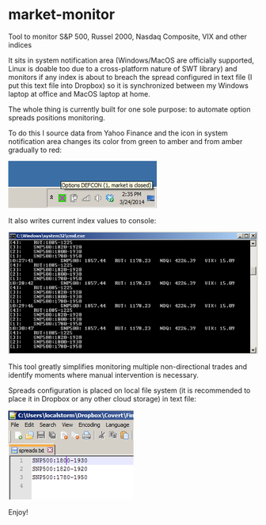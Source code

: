 market-monitor
==============

Tool to monitor S&amp;P 500, Russel 2000, Nasdaq Composite, VIX and other indices

It sits in system notification area (Windows/MacOS are officially supported, Linux is doable too due to a cross-platform nature of SWT library) and monitors if any index is about to breach the spread configured in text file (I put this text file into Dropbox) so it is synchronized between my Windows laptop at office and MacOS laptop at home.

The whole thing is currently built for one sole purpose: to automate option spreads positions monitoring.

To do this I source data from Yahoo Finance and the icon in system notification area changes its color from 
green to amber and from amber gradually to red:

![Market Closed](/docs/images/market-closed.png "Market Closed")

It also writes current index values to console: 

![Console](/docs/images/console.png "Console")

This tool greatly simplifies monitoring multiple non-directional trades and identify moments where manual intervention is necessary.  

Spreads configuration is placed on local file system (it is recommended to place it in Dropbox or any other cloud storage) in text file:

![Spreads config file](/docs/images/spreads-config.png "Spreads config file")

Enjoy!

